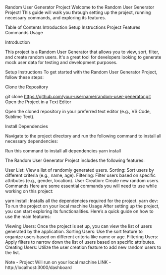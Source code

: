 Random User Generator Project
Welcome to the Random User Generator Project! This guide will walk you through setting up the project, running necessary commands, and exploring its features.

Table of Contents
Introduction
Setup Instructions
Project Features
Commands
Usage


Introduction

This project is a Random User Generator that allows you to view, sort, filter, and create random users. It's a great tool for developers looking to generate mock user data for testing and development purposes.

Setup Instructions
To get started with the Random User Generator Project, follow these steps:

Clone the Repository


git clone https://github.com/your-username/random-user-generator.git
Open the Project in a Text Editor

Open the cloned repository in your preferred text editor (e.g., VS Code, Sublime Text).

Install Dependencies

Navigate to the project directory and run the following command to install all necessary dependencies:

Run this command to install all dependencies
yarn install

The Random User Generator Project includes the following features:

User List: View a list of randomly generated users.
Sorting: Sort users by different criteria (e.g., name, age).
Filtering: Filter users based on specific attributes (e.g., gender, location).
User Creation: Create new random users.
Commands
Here are some essential commands you will need to use while working on this project:

yarn install: Installs all the dependencies required for the project.
yarn dev: To run the project on your local machine
Usage
After setting up the project, you can start exploring its functionalities. Here’s a quick guide on how to use the main features:

Viewing Users: Once the project is set up, you can view the list of users generated by the application.
Sorting Users: Use the sort feature to organize users based on different criteria like name or age.
Filtering Users: Apply filters to narrow down the list of users based on specific attributes.
Creating Users: Utilize the user creation feature to add new random users to the list.


Note - Project Will run on your local machine LINK - http://localhost:3000/dashboard

